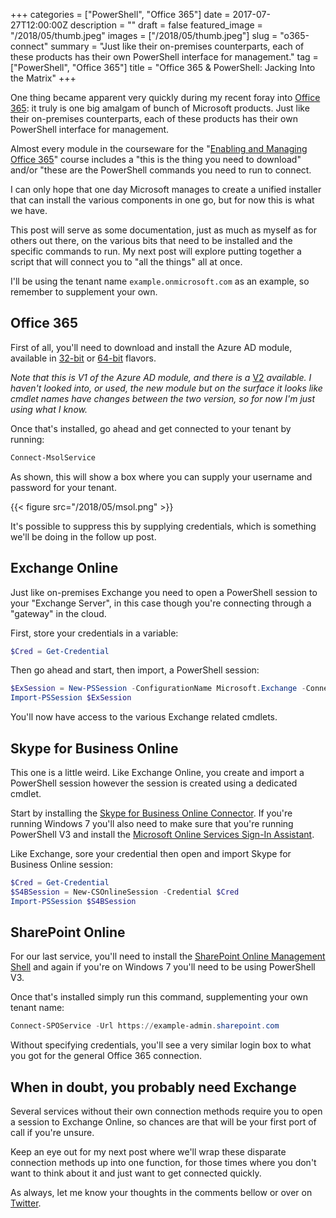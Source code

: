 +++
categories = ["PowerShell", "Office 365"]
date = 2017-07-27T12:00:00Z
description = ""
draft = false
featured_image = "/2018/05/thumb.jpeg"
images = ["/2018/05/thumb.jpeg"]
slug = "o365-connect"
summary = "Just like their on-premises counterparts, each of these products has their own PowerShell interface for management."
tag = ["PowerShell", "Office 365"]
title = "Office 365 & PowerShell: Jacking Into the Matrix"
+++


One thing became apparent very quickly during my recent foray into [Office 365](https://aka.ms/o365): it truly is one big amalgam of bunch of Microsoft products. Just like their on-premises counterparts, each of these products has their own PowerShell interface for management.

Almost every module in the courseware for the "[Enabling and Managing Office 365](https://www.microsoft.com/en-nz/learning/course.aspx?cid=20347)" course includes a "this is the thing you need to download" and/or "these are the PowerShell commands you need to run to connect.

I can only hope that one day Microsoft manages to create a unified installer that can install the various components in one go, but for now this is what we have.

This post will serve as some documentation, just as much as myself as for others out there, on the various bits that need to be installed and the specific commands to run. My next post will explore putting together a script that will connect you to "all the things" all at once.

I'll be using the tenant name `example.onmicrosoft.com` as an example, so remember to supplement your own.

## **Office 365**

First of all, you'll need to download and install the Azure AD module, available in [32-bit](https://aka.ms/fohrds) or [64-bit](https://aka.ms/siqtee) flavors.

_Note that this is V1 of the Azure AD module, and there is a_  [V2](https://docs.microsoft.com/en-us/powershell/azure/active-directory/install-adv2)  _available. I haven't looked into, or used, the new module but on the surface it looks like cmdlet names have changes between the two version, so for now I'm just using what I know._

Once that's installed, go ahead and get connected to your tenant by running:

```powershell
Connect-MsolService

```

As shown, this will show a box where you can supply your username and password for your tenant.

{{< figure src="/2018/05/msol.png" >}}

It's possible to suppress this by supplying credentials, which is something we'll be doing in the follow up post.

## **Exchange Online**

Just like on-premises Exchange you need to open a PowerShell session to your "Exchange Server", in this case though you're connecting through a "gateway" in the cloud.

First, store your credentials in a variable:

```powershell
$Cred = Get-Credential

```

Then go ahead and start, then import, a PowerShell session:

```powershell
$ExSession = New-PSSession -ConfigurationName Microsoft.Exchange -ConnectionUri "https://outlook.office365.com/powershell-liveid/" -Credential $Cred -Authentication "Basic" -AllowRedirection
Import-PSSession $ExSession

```

You'll now have access to the various Exchange related cmdlets.

## **Skype for Business Online**

This one is a little weird. Like Exchange Online, you create and import a PowerShell session however the session is created using a dedicated cmdlet.

Start by installing the [Skype for Business Online Connector](https://aka.ms/x3kyib). If you're running Windows 7 you'll also need to make sure that you're running PowerShell V3 and install the [Microsoft Online Services Sign-In Assistant](https://aka.ms/vl42dg).

Like Exchange, sore your credential then open and import Skype for Business Online session:

```powershell
$Cred = Get-Credential
$S4BSession = New-CSOnlineSession -Credential $Cred
Import-PSSession $S4BSession

```

## **SharePoint Online**

For our last service, you'll need to install the [SharePoint Online Management Shell](https://aka.ms/f04q5o) and again if you're on Windows 7 you'll need to be using PowerShell V3.

Once that's installed simply run this command, supplementing your own tenant name:

```powershell
Connect-SPOService -Url https://example-admin.sharepoint.com

```

Without specifying credentials, you'll see a very similar login box to what you got for the general Office 365 connection.

## **When in doubt, you probably need Exchange**

Several services without their own connection methods require you to open a session to Exchange Online, so chances are that will be your first port of call if you're unsure.

Keep an eye out for my next post where we'll wrap these disparate connection methods up into one function, for those times where you don't want to think about it and just want to get connected quickly.

As always, let me know your thoughts in the comments bellow or over on [Twitter](https://twitter.com/WindosNZ).

